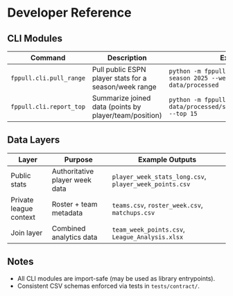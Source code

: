 # Developer Reference

## CLI Modules

| Command | Description | Example |
|----------|-------------|----------|
| `fppull.cli.pull_range` | Pull public ESPN player stats for a season/week range | `python -m fppull.cli.pull_range --season 2025 --weeks 1-3 --out-dir data/processed` |
| `fppull.cli.report_top` | Summarize joined data (points by player/team/position) | `python -m fppull.cli.report_top --in data/processed/season_2025_joined.csv --top 15` |

## Data Layers

| Layer | Purpose | Example Outputs |
|--------|----------|-----------------|
| Public stats | Authoritative player week data | `player_week_stats_long.csv`, `player_week_points.csv` |
| Private league context | Roster + team metadata | `teams.csv`, `roster_week.csv`, `matchups.csv` |
| Join layer | Combined analytics data | `team_week_points.csv`, `League_Analysis.xlsx` |

## Notes
- All CLI modules are import-safe (may be used as library entrypoints).
- Consistent CSV schemas enforced via tests in `tests/contract/`.
